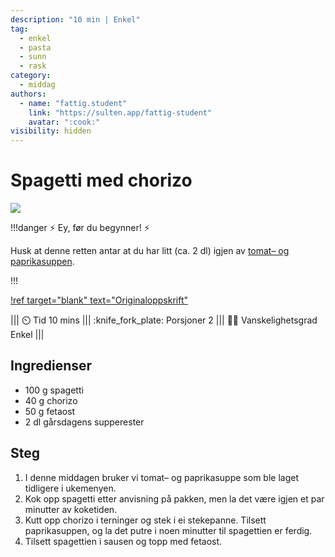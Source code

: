 ```yaml
---
description: "10 min | Enkel"
tag:
  - enkel
  - pasta
  - sunn
  - rask
category:
  - middag
authors:
  - name: "fattig.student"
    link: "https://sulten.app/fattig-student"
    avatar: ":cook:"
visibility: hidden
---
```


# Spagetti med chorizo

![](https://sulten.app/_next/image?url=https%3A%2F%2Fimages.sulten.app%2Frecipes%2Fspagetti-med-chorizo-xmon.jpeg&w=640&q=75)

!!!danger :zap: Ey, før du begynner! :zap:

Husk at denne retten antar at du har litt (ca. 2 dl) igjen av
[tomat– og paprikasuppen](/hovedretter/tomat-paprika-suppe.md).

!!!

[!ref target="blank" text="Originaloppskrift"](https://sulten.app/recipes/spagetti-med-chorizo-egqk)

<!-- dprint-ignore-start -->
||| :timer_clock: Tid
10 mins
||| :knife_fork_plate: Porsjoner
2
||| :cook: Vanskelighetsgrad
Enkel
|||
<!-- dprint-ignore-end -->

## Ingredienser

- 100 g spagetti
- 40 g chorizo
- 50 g fetaost
- 2 dl gårsdagens supperester

## Steg

1. I denne middagen bruker vi tomat– og paprikasuppe som ble laget tidligere i
   ukemenyen.
2. Kok opp spagetti etter anvisning på pakken, men la det være igjen et par minutter av
   koketiden.
3. Kutt opp chorizo i terninger og stek i ei stekepanne. Tilsett paprikasuppen, og la
   det putre i noen minutter til spagettien er ferdig.
4. Tilsett spagettien i sausen og topp med fetaost.

<script type="application/ld+json">
{
  "@context": "https://schema.org/",
  "@type": "Recipe",
  "name": "Spagetti med chorizo",
  "url": "https://sulten.app/recipes/spagetti-med-chorizo-egqk",
  "image": "https://sulten.app/_next/image?url=https%3A%2F%2Fimages.sulten.app%2Frecipes%2Fspagetti-med-chorizo-xmon.jpeg&w=640&q=75",
  "author": {
    "@type": "Person",
    "name": "fattig.student",
    "url": "https://sulten.app/fattig-student"
  },
  "datePublished": "2024-05-30",
  "description": "10 min | Enkel",
  "prepTime": "PT0M",
  "cookTime": "PT10M",
  "totalTime": "PT10M",
  "recipeYield": "2 porsjoner",
  "recipeCategory": "Hovedrett",
  "recipeCuisine": "Italiensk",
  "keywords": "italiensk, sunn, enkel, pasta, chorizo",
  "recipeIngredient": [
    "100 g spaghetti",
    "40 g chorizo",
    "50 g fetaost",
    "2 dl Tomat- og paprikasuppe"
  ],
  "recipeInstructions": [
    {
      "@type": "HowToStep",
      "text": "I denne middagen bruker vi tomat– og paprikasuppe som ble laget tidligere i ukemenyen"
    },
    {
      "@type": "HowToStep",
      "text": "Kok opp spagetti etter anvisning på pakken, men la det være igjen et par minutter av koketiden."
    },
    {
      "@type": "HowToStep",
      "text": "Kutt opp chorizo i terninger og stek i ei stekepanne. Tilsett paprikasuppen, og la det putre i noen minutter til spagettien er ferdig."
    },
    {
      "@type": "HowToStep",
      "text": "Tilsett spagettien i sausen og topp med fetaost."
    }
  ]
}
</script>

